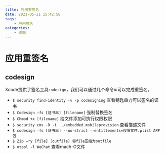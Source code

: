 ```yaml
---
title: 应用重签名
date: 2021-05-21 15:42:58
tags:
    - 应用签名
categories:
    - 逆向
---
```




# 应用重签名

## codesign

Xcode提供了签名工具`codesign`，我们可以通过几个命令iu可以完成重签名。

* `$ security find-identity -v -p codesigning` 查看钥匙串力可以签名的证书
* `$ Codesign –fs [证书串] [filename]` 强制替换签名
* `$ Chmod +x [filename]` 给文件添加可执行权限权限
* `$ security cms -D -i ../embedded.mobileprovision` 查看描述文件
* `$ codesign -fs [证书串] --no-strict --entitlements=权限文件.plist APP包`
* `$ Zip –ry [file] [outfile] 将file压缩为outfile`
* `$ otool -l WeChat` 查看mach-O文件


